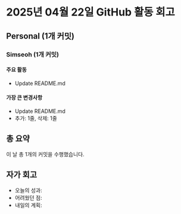 # 2025년 04월 22일 GitHub 활동 회고

## Personal (1개 커밋)

### Simseoh (1개 커밋)

#### 주요 활동

- Update README.md

#### 가장 큰 변경사항
- Update README.md
- 추가: 1줄, 삭제: 1줄

## 총 요약

이 날 총 1개의 커밋을 수행했습니다.

## 자가 회고

- 오늘의 성과: 
- 어려웠던 점: 
- 내일의 계획: 
